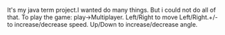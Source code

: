 It's my java term project.I wanted do many things. But i could not do all of that.
To play the game: play->Multiplayer. Left/Right to move Left/Right.+/- to increase/decrease speed. Up/Down to increase/decrease angle.
